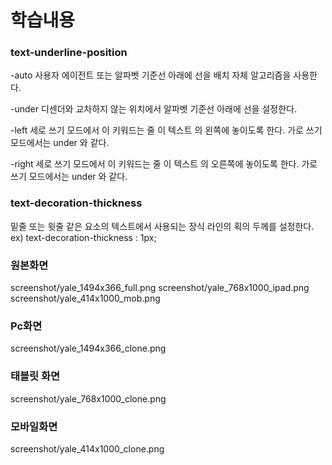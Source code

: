 ﻿# 학습내용


### text-underline-position

-auto
사용자 에이전트 또는 알파벳 기준선 아래에 선을 배치 자체 알고리즘을 사용한다.

-under
디센더와 교차하지 않는 위치에서 알파벳 기준선 아래에 선을 설정한다.

-left
세로 쓰기 모드에서 이 키워드는 줄 이 텍스트 의 왼쪽에 놓이도록 한다. 가로 쓰기 모드에서는 under 와 같다.

-right
세로 쓰기 모드에서 이 키워드는 줄 이 텍스트 의 오른쪽에 놓이도록 한다. 가로 쓰기 모드에서는 under 와 같다.

### text-decoration-thickness

밑줄 또는 윗줄 같은 요소의 텍스트에서 사용되는 장식 라인의 획의 두께를 설정한다.
ex) text-decoration-thickness : 1px;

### 원본화면
screenshot/yale_1494x366_full.png
screenshot/yale_768x1000_ipad.png
screenshot/yale_414x1000_mob.png
### Pc화면
screenshot/yale_1494x366_clone.png
### 태블릿 화면
screenshot/yale_768x1000_clone.png
### 모바일화면
screenshot/yale_414x1000_clone.png
